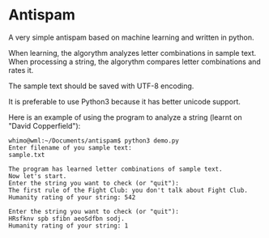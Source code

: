 # Antispam
A very simple antispam based on machine learning and written in python.

When learning, the algorythm analyzes letter combinations in sample text.
When processing a string, the algorythm compares letter combinations and rates it.

The sample text should be saved with UTF-8 encoding.

It is preferable to use Python3 because it has better unicode support.


Here is an example of using the program to analyze a string (learnt on "David Copperfield"):
```
whimo@wml:~/Documents/antispam$ python3 demo.py
Enter filename of you sample text:
sample.txt

The program has learned letter combinations of sample text.
Now let's start.
Enter the string you want to check (or "quit"):
The first rule of the Fight Club: you don't talk about Fight Club.
Humanity rating of your string: 542

Enter the string you want to check (or "quit"):
HRsfknv spb sfibn aeoSdfbn sodj.
Humanity rating of your string: 1
```
